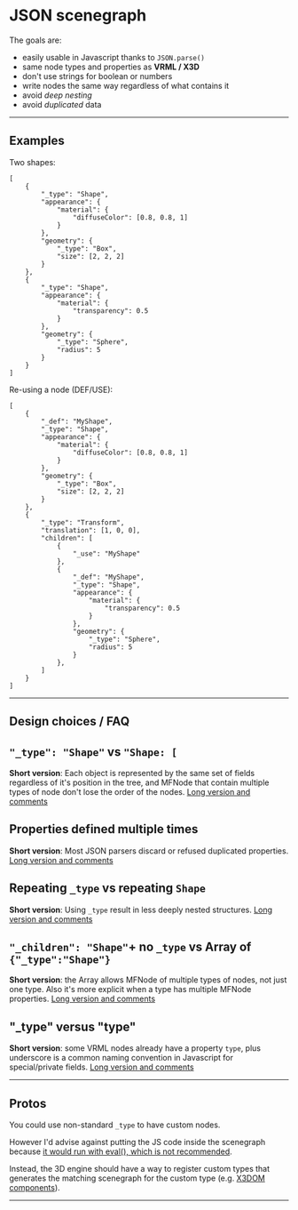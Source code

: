 # JSON scenegraph

The goals are:

 - easily usable in Javascript thanks to `JSON.parse()`
 - same node types and properties as **VRML / X3D**
 - don't use strings for boolean or numbers
 - write nodes the same way regardless of what contains it
 - avoid *deep nesting*
 - avoid *duplicated* data


-------------------------------------------------------------------------------

## Examples

Two shapes:

	[
		{
			"_type": "Shape",
			"appearance": {
				"material": {
					"diffuseColor": [0.8, 0.8, 1]
				}
			},
			"geometry": {
				"_type": "Box",
				"size": [2, 2, 2]
			}
		},
		{
			"_type": "Shape",
			"appearance": {
				"material": {
					"transparency": 0.5
				}
			},
			"geometry": {
				"_type": "Sphere",
				"radius": 5
			}
		}
	]

Re-using a node (DEF/USE):

	[
		{
			"_def": "MyShape",
			"_type": "Shape",
			"appearance": {
				"material": {
					"diffuseColor": [0.8, 0.8, 1]
				}
			},
			"geometry": {
				"_type": "Box",
				"size": [2, 2, 2]
			}
		},
		{
			"_type": "Transform",
			"translation": [1, 0, 0],
			"children": [
				{
					"_use": "MyShape"
				},
				{
					"_def": "MyShape",
					"_type": "Shape",
					"appearance": {
						"material": {
							"transparency": 0.5
						}
					},
					"geometry": {
						"_type": "Sphere",
						"radius": 5
					}
				},
			]
		}
	]


-------------------------------------------------------------------------------

## Design choices / FAQ


## `"_type": "Shape"` vs `"Shape: [`

**Short version**: Each object is represented by the same set of fields regardless of it's position in the tree, and MFNode that contain multiple types of node don't lose the order of the nodes.
[Long version and comments](https://github.com/wildpeaks/json-scenegraph/issues/1)


## Properties defined multiple times

**Short version**: Most JSON parsers discard or refused duplicated properties.
[Long version and comments](https://github.com/wildpeaks/json-scenegraph/issues/2)


## Repeating `_type` vs repeating `Shape`

**Short version**: Using `_type` result in less deeply nested structures.
[Long version and comments](https://github.com/wildpeaks/json-scenegraph/issues/3)


## `"_children": "Shape"`+ no `_type` vs Array of `{"_type":"Shape"}`

**Short version**: the Array allows MFNode of multiple types of nodes, not just one type. Also it's more explicit when a type has multiple MFNode properties.
[Long version and comments](https://github.com/wildpeaks/json-scenegraph/issues/4)


## "_type" versus "type"

**Short version**: some VRML nodes already have a property `type`, plus underscore is a common naming convention in Javascript for special/private fields.
[Long version and comments](https://github.com/wildpeaks/json-scenegraph/issues/5)


-------------------------------------------------------------------------------

## Protos

You could use non-standard `_type` to have custom nodes.

However I'd advise against putting the JS code inside the scenegraph because [it would run with eval(), which is not recommended](http://jslinterrors.com/eval-is-evil).

Instead, the 3D engine should have a way to register custom types that generates the matching scenegraph for the custom type (e.g. [X3DOM components](http://x3dom.readthedocs.org/en/1.4.0/components.html?highlight=components)).


-------------------------------------------------------------------------------


